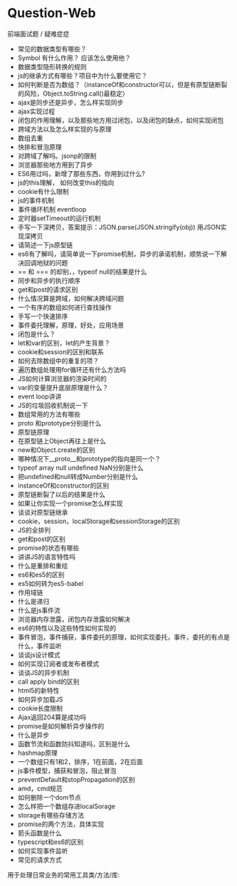 # Question-Web





前端面试题 / 疑难症症

- 常见的数据类型有哪些？
- Symbol 有什么作用？ 应该怎么使用他？
- 数据类型隐形转换的规则
- js的继承方式有哪些？项目中为什么要使用它？
- 如何判断是否为数组？（instanceOf和constructor可以，但是有原型链断裂的风险，Object.toString.call()最稳定）
- ajax是同步还是异步，怎么样实现同步
- ajax实现过程
- 闭包的作用理解，以及那些地方用过闭包，以及闭包的缺点，如何实现闭包
- 跨域方法以及怎么样实现的与原理
- 数组去重
- 快排和冒泡原理
- 对跨域了解吗。jsonp的限制
- 浏览器那些地方用到了异步
- ES6用过吗，新增了那些东西，你用到过什么?
- js的this理解， 如何改变this的指向
- cookie有什么限制
- js的事件机制
- 事件循环机制 eventloop
- 定时器setTimeout的运行机制
- 手写一下深拷贝，答案提示：JSON.parse(JSON.stringify(obj)) 用JSON实现深拷贝
- 请简述一下js原型链
- es6有了解吗，请简单说一下promise机制，异步的承诺机制，顺势说一下解决回调地狱的问题
- == 和 === 的却别，，typeof null的结果是什么
- 同步和异步的执行顺序
- get和post的请求区别
- 什么情况算是跨域，如何解决跨域问题
- 一个有序的数组如何进行查找操作
- 手写一个快速排序
- 事件委托理解，原理，好处，应用场景
- 闭包是什么？
- let和var的区别，let的产生背景？
- cookie和session的区别和联系
- 如何去除数组中的重复的项？
- 遍历数组处理用for循环还有什么方法吗
- JS如何计算浏览器的渲染时间的
- var的变量提升底层原理是什么？
- event loop讲讲
- JS的垃圾回收机制说一下
- 数组常用的方法有哪些
- proto 和prototype分别是什么
- 原型链原理
- 在原型链上Object再往上是什么
- new和Object.create的区别
- 哪种情况下__proto__和prototype的指向是同一个？
- typeof array null undefined NaN分别是什么
- 把undefined和null转成Number分别是什么
- instanceOf和constructor的区别
- 原型链断裂了以后的结果是什么
- 如果让你实现一个promise怎么样实现
- 谈谈对原型链继承
- cookie，session，localStorage和sessionStorage的区别
- JS的全排列
- get和post的区别
- promise的状态有哪些
- 讲讲JS的语言特性吗
- 什么是重排和重绘
- es6和es5的区别
- es5如何转为es5-babel
- 作用域链
- 什么是递归
- 什么是js事件流
- 浏览器内存泄露，闭包内存泄露如何解决
- es6的特性以及这些特性如何实现的
- 事件冒泡，事件捕获，事件委托的原理，如何实现委托，事件，委托的有点是什么，事件监听
- 谈谈js设计模式
- 如何实现订阅者或发布者模式
- 谈谈JS的异步机制
- call apply bind的区别
- html5的新特性
- 如何异步加载JS
- cookie长度限制
- Ajax返回204算是成功吗
- promise是如何解析异步操作的
- 什么是异步
- 函数节流和函数防抖知道吗，区别是什么
- hashmap原理
- 一个数组只有1和2，排序，1在前面，2在后面
- js事件模型，捕获和冒泡，阻止冒泡
- preventDefault和stopPropagation的区别
- amd，cmd规范
- 如何删除一个dom节点
- 怎么样把一个数组存进localSorage
- storage有哪些存储方法
- promise的两个方法，具体实现
- 箭头函数是什么
- typescript和es6的区别
- 如何实现事件监听
- 常见的请求方式



用于处理日常业务的常用工具类/方法/库:

